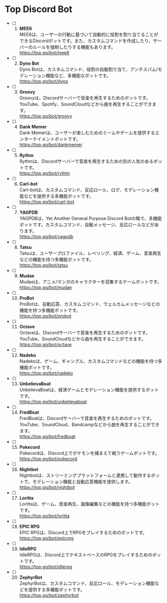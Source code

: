 # Top Discord Bot

- [ ] 1. **MEE6**   
MEE6は、ユーザーの行動に基づいて自動的に役割を割り当てることができるDiscordボットです。また、カスタムコマンドを作成したり、サーバーのルールを強制したりする機能もあります。  
https://top.gg/bot/mee6

- [ ] 2. **Dyno Bot**  
Dyno Botは、カスタムコマンド、役割の自動割り当て、アンチスパム/モデレーション機能など、多機能なボットです。  
https://top.gg/bot/dyno

- [ ] 3. **Groovy**  
Groovyは、Discordサーバーで音楽を再生するためのボットです。YouTube、Spotify、SoundCloudなどから曲を再生することができます。  
https://top.gg/bot/groovy

- [ ] 4. **Dank Memer**  
Dank Memerは、ユーザーが楽しむためのミームやゲームを提供するエンターテイメントボットです。  
https://top.gg/bot/dankmemer

- [ ] 5. **Rythm**  
Rythmは、Discordサーバーで音楽を再生するための別の人気のあるボットです。  
https://top.gg/bot/rythm

- [ ] 6. **Carl-bot**  
Carl-botは、カスタムコマンド、反応ロール、ログ、モデレーション機能などを提供する多機能ボットです。  
https://top.gg/bot/carl-bot

- [ ] 7. **YAGPDB**  
YAGPDBは、Yet Another General Purpose Discord Botの略で、多機能ボットです。カスタムコマンド、自動メッセージ、反応ロールなどがあります。  
https://top.gg/bot/yagpdb

- [ ] 8. **Tatsu**  
Tatsuは、ユーザープロファイル、レベリング、経済、ゲーム、音楽再生などの機能を持つ多機能ボットです。  
https://top.gg/bot/tatsu

- [ ] 9. **Mudae**  
Mudaeは、アニメ/マンガのキャラクターを収集するゲームボットです。  
https://top.gg/bot/mudae

- [ ] 10. **ProBot**  
ProBotは、自動応答、カスタムコマンド、ウェルカムメッセージなどの機能を持つ多機能ボットです。  
https://top.gg/bot/probot

- [ ] 11. **Octave**  
Octaveは、Discordサーバーで音楽を再生するためのボットです。YouTube、SoundCloudなどから曲を再生することができます。  
https://top.gg/bot/octave

- [ ] 12. **Nadeko**  
Nadekoは、ゲーム、ギャンブル、カスタムコマンドなどの機能を持つ多機能ボットです。  
https://top.gg/bot/nadeko

- [ ] 13. **UnbelievaBoat**  
UnbelievaBoatは、経済ゲームとモデレーション機能を提供するボットです。  
https://top.gg/bot/unbelievaboat

- [ ] 14. **FredBoat**  
FredBoatは、Discordサーバーで音楽を再生するためのボットです。YouTube、SoundCloud、Bandcampなどから曲を再生することができます。  
https://top.gg/bot/fredboat

- [ ] 15. **Pokecord**  
Pokecordは、Discord上でポケモンを捕まえて戦うゲームボットです。  
https://top.gg/bot/pokecord

- [ ] 16. **Nightbot**  
Nightbotは、ストリーミングプラットフォームと連携して動作するボットで、モデレーション機能と自動応答機能を提供します。  
https://top.gg/bot/nightbot

- [ ] 17. **Loritta**  
Lorittaは、ゲーム、音楽再生、画像編集などの機能を持つ多機能ボットです。  
https://top.gg/bot/loritta

- [ ] 18. **EPIC RPG**  
EPIC RPGは、Discord上でRPGをプレイするためのボットです。  
https://top.gg/bot/epicrpg

- [ ] 19. **IdleRPG**  
IdleRPGは、Discord上でテキストベースのRPGをプレイするためのボットです。  
https://top.gg/bot/idlerpg

- [ ] 20. **ZephyrBot**  
ZephyrBotは、カスタムコマンド、反応ロール、モデレーション機能などを提供する多機能ボットです。  
https://top.gg/bot/zephyrbot

